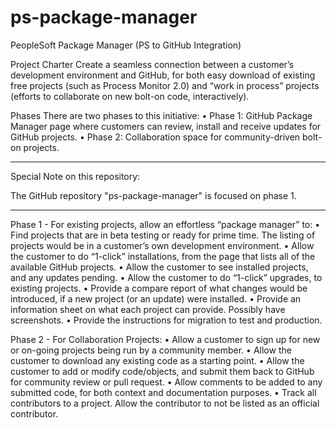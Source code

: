 # ps-package-manager
PeopleSoft Package Manager (PS to GitHub Integration)

Project Charter
Create a seamless connection between a customer’s development environment and GitHub, for both easy download of existing free projects (such as Process Monitor 2.0) and “work in process” projects (efforts to collaborate on new bolt-on code, interactively).

Phases
There are two phases to this initiative:
•	Phase 1:  GitHub Package Manager page where customers can review, install and receive updates for GitHub projects.
•	Phase 2:  Collaboration space for community-driven bolt-on projects.

***************************************************************************
Special Note on this repository:

The GitHub repository "ps-package-manager" is focused on phase 1.
***************************************************************************

Phase 1 - For existing projects, allow an effortless “package manager” to:
•	Find projects that are in beta testing or ready for prime time.  The listing of projects would be in a customer’s own development environment.
•	Allow the customer to do “1-click” installations, from the page that lists all of the available GitHub projects.
•	Allow the customer to see installed projects, and any updates pending.
•	Allow the customer to do “1-click” upgrades, to existing projects.
•	Provide a compare report of what changes would be introduced, if a new project (or an update) were installed.
•	Provide an information sheet on what each project can provide.  Possibly have screenshots.
•	Provide the instructions for migration to test and production.

Phase 2 - For Collaboration Projects:
•	Allow a customer to sign up for new or on-going projects being run by a community member.
•	Allow the customer to download any existing code as a starting point.
•	Allow the customer to add or modify code/objects, and submit them back to GitHub for community review or pull request.
•	Allow comments to be added to any submitted code, for both context and documentation purposes.
•	Track all contributors to a project.  Allow the contributor to not be listed as an official contributor. 
